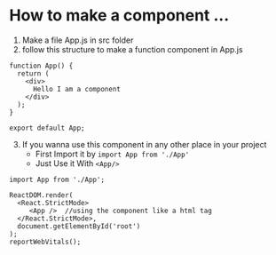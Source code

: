 # How to make a component ... 
1. Make a file App.js in src folder
2. follow this structure to make a function component in App.js
```
function App() {
  return (
    <div>
      Hello I am a component
    </div>
  );
}

export default App;
```
3. If you wanna use this component in any other place in your project
   * First Import it by `import App from './App'`
   * Just Use it With `<App/>`
```
import App from './App';

ReactDOM.render(
  <React.StrictMode>
     <App />  //using the component like a html tag 
  </React.StrictMode>,
  document.getElementById('root')
);
reportWebVitals();
```
